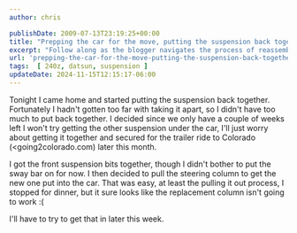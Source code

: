 ```yaml
---
author: chris

publishDate: 2009-07-13T23:19:25+00:00
title: "Prepping the car for the move, putting the suspension back together"
excerpt: "Follow along as the blogger navigates the process of reassembling a car suspension and preparing for a trailer ride to Colorado."
url: 'prepping-the-car-for-the-move-putting-the-suspension-back-together'
tags:  [ 240z, datsun, suspension ] 
updateDate: 2024-11-15T12:15:17-06:00
---
```


Tonight I came home and started putting the suspension back together. Fortunately I hadn't gotten too far with taking it apart, so I didn't have too much to put back together. I decided since we only have a couple of weeks left I won't try getting the other suspension under the car, I'll just worry about getting it together and secured for the trailer ride to Colorado (<going2colorado.com) later this month.

I got the front suspension bits together, though I didn't bother to put the sway bar on for now. I then decided to pull the steering column to get the new one put into the car. That was easy, at least the pulling it out process, I stopped for dinner, but it sure looks like the replacement column isn't going to work :(

I'll have to try to get that in later this week.
